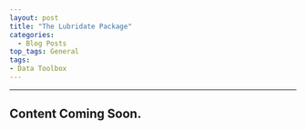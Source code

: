 ```yaml
---
layout: post
title: "The Lubridate Package"
categories:
  - Blog Posts
top_tags: General
tags:
- Data Toolbox
---
```


<hr>



## Content Coming Soon.